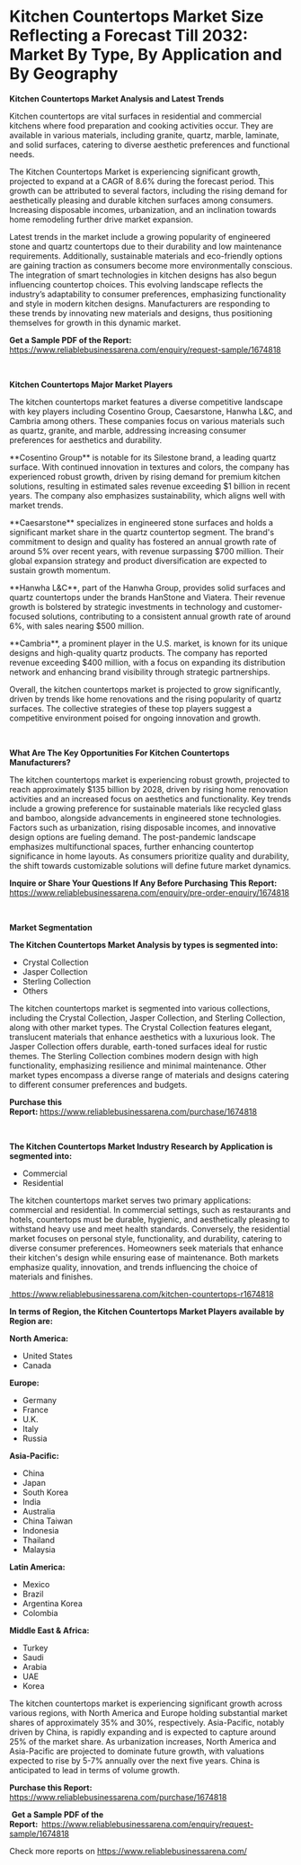 <p><h1>Kitchen Countertops Market Size Reflecting a Forecast Till 2032: Market By Type, By Application and By Geography</h1></p><p><strong>Kitchen Countertops Market Analysis and Latest Trends</strong></p>
<p><p>Kitchen countertops are vital surfaces in residential and commercial kitchens where food preparation and cooking activities occur. They are available in various materials, including granite, quartz, marble, laminate, and solid surfaces, catering to diverse aesthetic preferences and functional needs.</p><p>The Kitchen Countertops Market is experiencing significant growth, projected to expand at a CAGR of 8.6% during the forecast period. This growth can be attributed to several factors, including the rising demand for aesthetically pleasing and durable kitchen surfaces among consumers. Increasing disposable incomes, urbanization, and an inclination towards home remodeling further drive market expansion.</p><p>Latest trends in the market include a growing popularity of engineered stone and quartz countertops due to their durability and low maintenance requirements. Additionally, sustainable materials and eco-friendly options are gaining traction as consumers become more environmentally conscious. The integration of smart technologies in kitchen designs has also begun influencing countertop choices. This evolving landscape reflects the industry’s adaptability to consumer preferences, emphasizing functionality and style in modern kitchen designs. Manufacturers are responding to these trends by innovating new materials and designs, thus positioning themselves for growth in this dynamic market.</p></p>
<p><strong>Get a Sample PDF of the Report:&nbsp;</strong> <a href="https://www.reliablebusinessarena.com/enquiry/request-sample/1674818?utm_campaign=3021&utm_medium=2&utm_source=Github&utm_content=ia&utm_term=01042025&utm_id=kitchen-countertops">https://www.reliablebusinessarena.com/enquiry/request-sample/1674818</a></p>
<p>&nbsp;</p>
<p><strong>Kitchen Countertops Major Market Players</strong></p>
<p><p>The kitchen countertops market features a diverse competitive landscape with key players including Cosentino Group, Caesarstone, Hanwha L&C, and Cambria among others. These companies focus on various materials such as quartz, granite, and marble, addressing increasing consumer preferences for aesthetics and durability.</p><p>**Cosentino Group** is notable for its Silestone brand, a leading quartz surface. With continued innovation in textures and colors, the company has experienced robust growth, driven by rising demand for premium kitchen solutions, resulting in estimated sales revenue exceeding $1 billion in recent years. The company also emphasizes sustainability, which aligns well with market trends.</p><p>**Caesarstone** specializes in engineered stone surfaces and holds a significant market share in the quartz countertop segment. The brand's commitment to design and quality has fostered an annual growth rate of around 5% over recent years, with revenue surpassing $700 million. Their global expansion strategy and product diversification are expected to sustain growth momentum.</p><p>**Hanwha L&C**, part of the Hanwha Group, provides solid surfaces and quartz countertops under the brands HanStone and Viatera. Their revenue growth is bolstered by strategic investments in technology and customer-focused solutions, contributing to a consistent annual growth rate of around 6%, with sales nearing $500 million.</p><p>**Cambria**, a prominent player in the U.S. market, is known for its unique designs and high-quality quartz products. The company has reported revenue exceeding $400 million, with a focus on expanding its distribution network and enhancing brand visibility through strategic partnerships.</p><p>Overall, the kitchen countertops market is projected to grow significantly, driven by trends like home renovations and the rising popularity of quartz surfaces. The collective strategies of these top players suggest a competitive environment poised for ongoing innovation and growth.</p></p>
<p>&nbsp;</p>
<p><strong>What Are The Key Opportunities For Kitchen Countertops Manufacturers?</strong></p>
<p><p>The kitchen countertops market is experiencing robust growth, projected to reach approximately $135 billion by 2028, driven by rising home renovation activities and an increased focus on aesthetics and functionality. Key trends include a growing preference for sustainable materials like recycled glass and bamboo, alongside advancements in engineered stone technologies. Factors such as urbanization, rising disposable incomes, and innovative design options are fueling demand. The post-pandemic landscape emphasizes multifunctional spaces, further enhancing countertop significance in home layouts. As consumers prioritize quality and durability, the shift towards customizable solutions will define future market dynamics.</p></p>
<p><strong>Inquire or Share Your Questions If Any Before Purchasing This Report:</strong> <a href="https://www.reliablebusinessarena.com/enquiry/pre-order-enquiry/1674818?utm_campaign=3021&utm_medium=2&utm_source=Github&utm_content=ia&utm_term=01042025&utm_id=kitchen-countertops">https://www.reliablebusinessarena.com/enquiry/pre-order-enquiry/1674818</a></p>
<p>&nbsp;</p>
<p><strong>Market Segmentation</strong></p>
<p><strong>The Kitchen Countertops Market Analysis by types is segmented into:</strong></p>
<p><ul><li>Crystal Collection</li><li>Jasper Collection</li><li>Sterling Collection</li><li>Others</li></ul></p>
<p><p>The kitchen countertops market is segmented into various collections, including the Crystal Collection, Jasper Collection, and Sterling Collection, along with other market types. The Crystal Collection features elegant, translucent materials that enhance aesthetics with a luxurious look. The Jasper Collection offers durable, earth-toned surfaces ideal for rustic themes. The Sterling Collection combines modern design with high functionality, emphasizing resilience and minimal maintenance. Other market types encompass a diverse range of materials and designs catering to different consumer preferences and budgets.</p></p>
<p><strong>Purchase this Report:&nbsp;</strong><a href="https://www.reliablebusinessarena.com/purchase/1674818?utm_campaign=3021&utm_medium=2&utm_source=Github&utm_content=ia&utm_term=01042025&utm_id=kitchen-countertops">https://www.reliablebusinessarena.com/purchase/1674818</a></p>
<p>&nbsp;</p>
<p><strong>The Kitchen Countertops Market Industry Research by Application is segmented into:</strong></p>
<p><ul><li>Commercial</li><li>Residential</li></ul></p>
<p><p>The kitchen countertops market serves two primary applications: commercial and residential. In commercial settings, such as restaurants and hotels, countertops must be durable, hygienic, and aesthetically pleasing to withstand heavy use and meet health standards. Conversely, the residential market focuses on personal style, functionality, and durability, catering to diverse consumer preferences. Homeowners seek materials that enhance their kitchen's design while ensuring ease of maintenance. Both markets emphasize quality, innovation, and trends influencing the choice of materials and finishes.</p></p>
<p><a href="https://www.reliablebusinessarena.com/kitchen-countertops-r1674818?utm_campaign=3021&utm_medium=2&utm_source=Github&utm_content=ia&utm_term=01042025&utm_id=kitchen-countertops">&nbsp;https://www.reliablebusinessarena.com/kitchen-countertops-r1674818</a></p>
<p><strong>In terms of Region, the Kitchen Countertops Market Players available by Region are:</strong></p>
<p>
    <p> <strong> North America: </strong>
        <ul>
            <li>United States</li>
            <li>Canada</li>
        </ul>
        </p> 
    <p> <strong> Europe: </strong>
        <ul>
            <li>Germany</li>
            <li>France</li>
            <li>U.K.</li>
            <li>Italy</li>
            <li>Russia</li>
        </ul>
        </p> 
    <p> <strong> Asia-Pacific: </strong>
        <ul>
            <li>China</li>
            <li>Japan</li>
            <li>South Korea</li>
            <li>India</li>
            <li>Australia</li>
            <li>China Taiwan</li>
            <li>Indonesia</li>
            <li>Thailand</li>
            <li>Malaysia</li>
        </ul>
        </p> 
    <p> <strong> Latin America: </strong>
        <ul>
            <li>Mexico</li>
            <li>Brazil</li>
            <li>Argentina Korea</li>
            <li>Colombia</li>
        </ul>
        </p> 
    <p> <strong> Middle East & Africa: </strong>
        <ul>
            <li>Turkey</li>
            <li>Saudi</li>
            <li>Arabia</li>
            <li>UAE</li>
            <li>Korea</li>
        </ul>
    </p>
    </p>
<p><p>The kitchen countertops market is experiencing significant growth across various regions, with North America and Europe holding substantial market shares of approximately 35% and 30%, respectively. Asia-Pacific, notably driven by China, is rapidly expanding and is expected to capture around 25% of the market share. As urbanization increases, North America and Asia-Pacific are projected to dominate future growth, with valuations expected to rise by 5-7% annually over the next five years. China is anticipated to lead in terms of volume growth.</p></p>
<p><strong>Purchase this Report: </strong><a href="https://www.reliablebusinessarena.com/purchase/1674818?utm_campaign=3021&utm_medium=2&utm_source=Github&utm_content=ia&utm_term=01042025&utm_id=kitchen-countertops">https://www.reliablebusinessarena.com/purchase/1674818</a></p>
<p>&nbsp;<strong>Get a Sample PDF of the Report:&nbsp;&nbsp;</strong><a href="https://www.reliablebusinessarena.com/enquiry/request-sample/1674818?utm_campaign=3021&utm_medium=2&utm_source=Github&utm_content=ia&utm_term=01042025&utm_id=kitchen-countertops">https://www.reliablebusinessarena.com/enquiry/request-sample/1674818</a></p>
<p><strong></strong></p>
<p>Check more reports on <a href="https://www.reliablebusinessarena.com/?utm_campaign=3021&utm_medium=2&utm_source=Github&utm_content=ia&utm_term=01042025&utm_id=kitchen-countertops">https://www.reliablebusinessarena.com/</a></p>